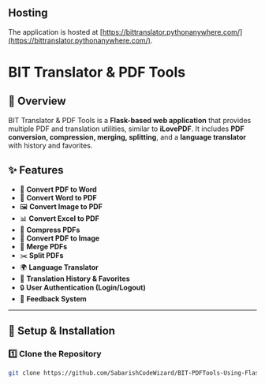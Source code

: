 
## Hosting

The application is hosted at [https://bittranslator.pythonanywhere.com/](https://bittranslator.pythonanywhere.com/).

 # BIT Translator & PDF Tools


## 📌 Overview
BIT Translator & PDF Tools is a **Flask-based web application** that provides multiple PDF and translation utilities, similar to **iLovePDF**. It includes **PDF conversion, compression, merging, splitting**, and a **language translator** with history and favorites.

## ✨ Features
- 🔄 **Convert PDF to Word**
- 📝 **Convert Word to PDF**
- 🖼️ **Convert Image to PDF**
- 📊 **Convert Excel to PDF**
- 📏 **Compress PDFs**
- 🔄 **Convert PDF to Image**
- 📑 **Merge PDFs**
- ✂️ **Split PDFs**
- 🌍 **Language Translator**
- 📜 **Translation History & Favorites**
- 🔒 **User Authentication (Login/Logout)**
- 💬 **Feedback System**

---

## 🚀 Setup & Installation

### 1️⃣ Clone the Repository
```sh
git clone https://github.com/SabarishCodeWizard/BIT-PDFTools-Using-Flask.git
